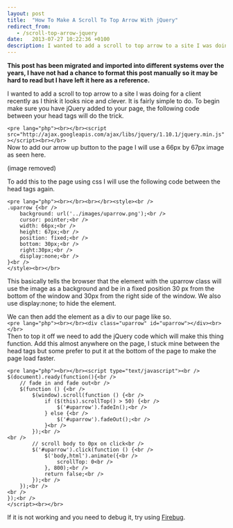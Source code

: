 ```yaml
---
layout: post
title:  "How To Make A Scroll To Top Arrow With jQuery"
redirect_from:
   - /scroll-top-arrow-jquery
date:   2013-07-27 10:22:36 +0100
description: I wanted to add a scroll to top arrow to a site I was doing for a client recently as I think it looks nice and clever. It is fairly simple to do. To begin make sure you have jQuery added to your page,...
---
```


**This post has been migrated and imported into different systems over the years, I have not had a chance to format this post manually so it may be hard to read but I have left it here as a reference.**

I wanted to add a scroll to top arrow to a site I was doing for a client recently as I think it looks nice and clever. It is fairly simple to do. To begin make sure you have jQuery added to your page, the following code between your head tags will do the trick.

`<pre lang="php"><br></br><script src="http://ajax.googleapis.com/ajax/libs/jquery/1.10.1/jquery.min.js"></script><br></br>`  
 Now to add our arrow up button to the page I will use a 66px by 67px image as seen here.  
  
 (image removed)   
  
 To add this to the page using css I will use the following code between the head tags again.  
```
<pre lang="php"><br></br><br></br><style><br />
.uparrow {<br />
    background: url('../images/uparrow.png');<br />
    cursor: pointer;<br />
    width: 66px;<br />
    height: 67px;<br />
    position: fixed;<br />
    bottom: 30px;<br />
    right:30px;<br />
    display:none;<br />
}<br />
</style><br></br>
```  
 This basically tells the browser that the element with the uparrow class will use the image as a background and be in a fixed position 30 px from the bottom of the window and 30px from the right side of the window. We also use display:none; to hide the element.  
  
 We can then add the element as a div to our page like so.  
`<pre lang="php"><br></br><div class="uparrow" id="uparrow"></div><br></br>`  
 Then to top it off we need to add the jQuery code which will make this thing function. Add this almost anywhere on the page, I stuck mine between the head tags but some prefer to put it at the bottom of the page to make the page load faster.  
```
<pre lang="php"><br></br><script type="text/javascript"><br />
$(document).ready(function(){<br />
    // fade in and fade out<br />
    $(function () {<br />
        $(window).scroll(function () {<br />
            if ($(this).scrollTop() > 50) {<br />
                $('#uparrow').fadeIn();<br />
            } else {<br />
                $('#uparrow').fadeOut();<br />
            }<br />
        });<br />
<br />
        // scroll body to 0px on click<br />
        $('#uparrow').click(function () {<br />
            $('body,html').animate({<br />
                scrollTop: 0<br />
            }, 800);<br />
            return false;<br />
        });<br />
    });<br />
<br />
});<br />
</script><br></br>
```  
 If it is not working and you need to debug it, try using [Firebug](http://getfirebug.com "Firebug").